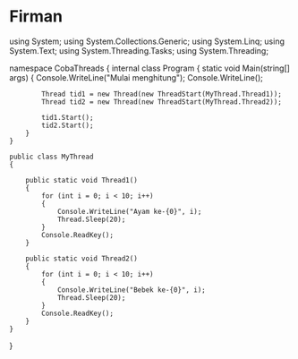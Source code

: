 # Firman

using System;
using System.Collections.Generic;
using System.Linq;
using System.Text;
using System.Threading.Tasks;
using System.Threading;

namespace CobaThreads
{
    internal class Program
    {
        static void Main(string[] args)
        {
            Console.WriteLine("Mulai menghitung");
            Console.WriteLine();

            Thread tid1 = new Thread(new ThreadStart(MyThread.Thread1));
            Thread tid2 = new Thread(new ThreadStart(MyThread.Thread2));

            tid1.Start();
            tid2.Start();
        }
    }

    public class MyThread
    {

        public static void Thread1()
        {
            for (int i = 0; i < 10; i++)
            {
                Console.WriteLine("Ayam ke-{0}", i);
                Thread.Sleep(20);
            }
            Console.ReadKey();
        }

        public static void Thread2()
        {
            for (int i = 0; i < 10; i++)
            {
                Console.WriteLine("Bebek ke-{0}", i);
                Thread.Sleep(20);
            }
            Console.ReadKey();
        }
    }
}
